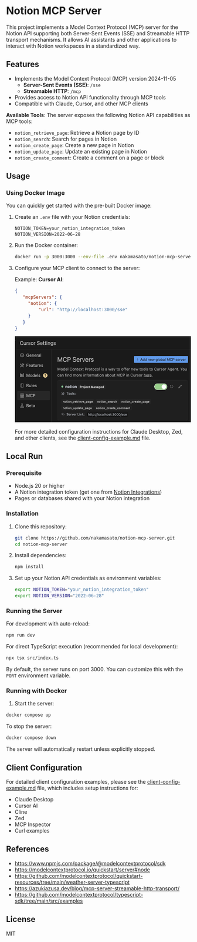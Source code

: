 # Notion MCP Server

This project implements a Model Context Protocol (MCP) server for the Notion API supporting both Server-Sent Events (SSE) and Streamable HTTP transport mechanisms. It allows AI assistants and other applications to interact with Notion workspaces in a standardized way.

## Features

- Implements the Model Context Protocol (MCP) version 2024-11-05
  - **Server-Sent Events (SSE)**: `/sse`
  - **Streamable HTTP**: `/mcp`
- Provides access to Notion API functionality through MCP tools
- Compatible with Claude, Cursor, and other MCP clients

**Available Tools**: The server exposes the following Notion API capabilities as MCP tools:

- `notion_retrieve_page`: Retrieve a Notion page by ID
- `notion_search`: Search for pages in Notion
- `notion_create_page`: Create a new page in Notion
- `notion_update_page`: Update an existing page in Notion
- `notion_create_comment`: Create a comment on a page or block

## Usage

### Using Docker Image

You can quickly get started with the pre-built Docker image:

1. Create an `.env` file with your Notion credentials:
   ```
   NOTION_TOKEN=your_notion_integration_token
   NOTION_VERSION=2022-06-28
   ```

2. Run the Docker container:
   ```bash
   docker run -p 3000:3000 --env-file .env nakamasato/notion-mcp-server:0.1.0
   ```

3. Configure your MCP client to connect to the server:

   Example: **Cursor AI**:

   ```json
   {
      "mcpServers": {
        "notion": {
            "url": "http://localhost:3000/sse"
        }
      }
   }
   ```

   ![](docs/cursor-mcp.png)

   For more detailed configuration instructions for Claude Desktop, Zed, and other clients, see the [client-config-example.md](client-config-example.md) file.

## Local Run

### Prerequisite

- Node.js 20 or higher
- A Notion integration token (get one from [Notion Integrations](https://www.notion.so/profile/integrations))
- Pages or databases shared with your Notion integration

### Installation

1. Clone this repository:
   ```bash
   git clone https://github.com/nakamasato/notion-mcp-server.git
   cd notion-mcp-server
   ```

2. Install dependencies:
   ```bash
   npm install
   ```

3. Set up your Notion API credentials as environment variables:
   ```bash
   export NOTION_TOKEN="your_notion_integration_token"
   export NOTION_VERSION="2022-06-28"
   ```

### Running the Server

For development with auto-reload:
```bash
npm run dev
```

For direct TypeScript execution (recommended for local development):
```bash
npx tsx src/index.ts
```

By default, the server runs on port 3000. You can customize this with the `PORT` environment variable.

### Running with Docker

1. Start the server:
```bash
docker compose up
```

To stop the server:
```bash
docker compose down
```

The server will automatically restart unless explicitly stopped.


## Client Configuration

For detailed client configuration examples, please see the [client-config-example.md](client-config-example.md) file, which includes setup instructions for:

- Claude Desktop
- Cursor AI
- Cline
- Zed
- MCP Inspector
- Curl examples


## References

- https://www.npmjs.com/package/@modelcontextprotocol/sdk
- https://modelcontextprotocol.io/quickstart/server#node
- https://github.com/modelcontextprotocol/quickstart-resources/tree/main/weather-server-typescript
- https://azukiazusa.dev/blog/mcp-server-streamable-http-transport/
- https://github.com/modelcontextprotocol/typescript-sdk/tree/main/src/examples

## License

MIT
